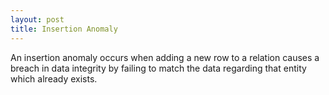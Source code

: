 ```yaml
---
layout: post
title: Insertion Anomaly
---
```


An insertion anomaly occurs when adding a new row to a relation causes a breach in data integrity by failing to match the data regarding that entity which already exists.
